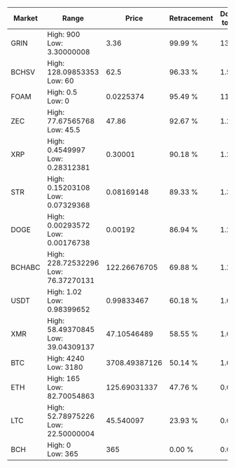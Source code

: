 | Market | Range | Price| Retracement | Doubles to 50% |
| --- | --- | --- | --- | --- |
| GRIN | High: 900<br />Low: 3.30000008 | 3.36 | 99.99 % | 134.42 |
| BCHSV | High: 128.09853353<br />Low: 60 | 62.5 | 96.33 % | 1.50 |
| FOAM | High: 0.5<br />Low: 0 | 0.0225374 | 95.49 % | 11.09 |
| ZEC | High: 77.67565768<br />Low: 45.5 | 47.86 | 92.67 % | 1.29 |
| XRP | High: 0.4549997<br />Low: 0.28312381 | 0.30001 | 90.18 % | 1.23 |
| STR | High: 0.15203108<br />Low: 0.07329368 | 0.08169148 | 89.33 % | 1.38 |
| DOGE | High: 0.00293572<br />Low: 0.00176738 | 0.00192 | 86.94 % | 1.22 |
| BCHABC | High: 228.72532296<br />Low: 76.37270131 | 122.26676705 | 69.88 % | 1.25 |
| USDT | High: 1.02<br />Low: 0.98399652 | 0.99833467 | 60.18 % | 1.00 |
| XMR | High: 58.49370845<br />Low: 39.04309137 | 47.10546489 | 58.55 % | 1.04 |
| BTC | High: 4240<br />Low: 3180 | 3708.49387126 | 50.14 % | 1.00 |
| ETH | High: 165<br />Low: 82.70054863 | 125.69031337 | 47.76 % | 0.00 |
| LTC | High: 52.78975226<br />Low: 22.50000004 | 45.540097 | 23.93 % | 0.00 |
| BCH | High: 0<br />Low: 365 | 365 | 0.00 % | 0.00 |
